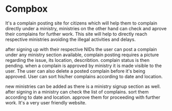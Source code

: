 # Compbox

It's a complain posting site for citizens which will help them to complain directly under a ministry,
ministries on the other hand can check and aprove their complains for further work.
This site will help to directly reach respective ministries avoiding the illegal activities and delays.

after signing up with their respective NIDs the user can post a complain under any ministry section available,
complain posting requires a picture regarding the issue, its location, describtion.
complain status is then pending.
when a complain is approved by ministry it is made visible to the user. The user can also delete a posted complain before it's being approved.
User can sort his/her complains according to date and location.

new ministries can be added as there is a ministry signup section as well.
after signing in a ministry can check the list of complains. sort them according to date and location.
approve them for proceeding with further work.
It's a very user friendly website.

